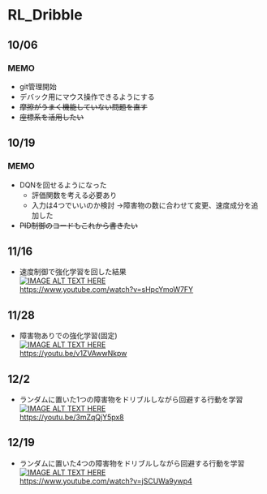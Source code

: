 # RL_Dribble
## 10/06
### MEMO
+ git管理開始
+ デバック用にマウス操作できるようにする
+ ~~摩擦がうまく機能していない問題を直す~~
+ ~~座標系を活用したい~~

## 10/19
### MEMO
+ DQNを回せるようになった
    + 評価関数を考える必要あり
    + 入力は4つでいいのか検討 →障害物の数に合わせて変更、速度成分を追加した  
+ ~~PID制御のコードもこれから書きたい~~ 


## 11/16
+ 速度制御で強化学習を回した結果  
[![IMAGE ALT TEXT HERE](http://img.youtube.com/vi/sHpcYmoW7FY/0.jpg)](http://www.youtube.com/watch?v=sHpcYmoW7FY)  
https://www.youtube.com/watch?v=sHpcYmoW7FY

## 11/28
+ 障害物ありでの強化学習(固定)  
[![IMAGE ALT TEXT HERE](http://img.youtube.com/vi/v1ZVAwwNkpw/0.jpg)](http://www.youtube.com/watch?v=v1ZVAwwNkpw)  
https://youtu.be/v1ZVAwwNkpw

## 12/2
+ ランダムに置いた1つの障害物をドリブルしながら回避する行動を学習  
[![IMAGE ALT TEXT HERE](http://img.youtube.com/vi/3mZqQjY5px8/0.jpg)](http://www.youtube.com/watch?v=3mZqQjY5px8)  
https://youtu.be/3mZqQjY5px8

## 12/19
+ ランダムに置いた4つの障害物をドリブルしながら回避する行動を学習  
[![IMAGE ALT TEXT HERE](http://img.youtube.com/vi/jSCUWa9ywp4/0.jpg)](http://www.youtube.com/watch?v=jSCUWa9ywp4)   
https://www.youtube.com/watch?v=jSCUWa9ywp4

